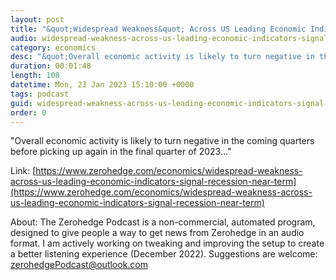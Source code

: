```yaml
---
layout: post
title: "&quot;Widespread Weakness&quot; Across US Leading Economic Indicators &quot;Signal Recession In The Near-Term&quot;"
audio: widespread-weakness-across-us-leading-economic-indicators-signal-recession-near-term-0
category: economics
desc: "&quot;Overall economic activity is likely to turn negative in the coming quarters before picking up again in the final quarter of 2023...&quot;"
duration: 00:01:48
length: 108
datetime: Mon, 23 Jan 2023 15:10:00 +0000
tags: podcast
guid: widespread-weakness-across-us-leading-economic-indicators-signal-recession-near-term-0
order: 0
---
```

&quot;Overall economic activity is likely to turn negative in the coming quarters before picking up again in the final quarter of 2023...&quot;

Link: [https://www.zerohedge.com/economics/widespread-weakness-across-us-leading-economic-indicators-signal-recession-near-term](https://www.zerohedge.com/economics/widespread-weakness-across-us-leading-economic-indicators-signal-recession-near-term)

About: The Zerohedge Podcast is a non-commercial, automated program, designed to give people a way to get news from Zerohedge in an audio format.  I am actively working on tweaking and improving the setup to create a better listening experience (December 2022).  Suggestions are welcome: [zerohedgePodcast@outlook.com](mailto:zerohedgePodcast@outlook.com)